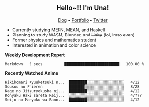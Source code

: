<h2 align="center">
  Hello~!! I'm Una!
</h2>

<p align="center">
  <a href="https://anarchy.website/">Blog</a> &bull;
  <a href="https://una-ada.github.io/">Portfolio</a> &bull;
  <a href="https://twitter.com/xn__z7x">Twitter</a>
</p>

- Currently studying MERN, MEAN, and Haskell
- Planning to study WASM, Blender, and ~~Unity~~ (lol, lmao even)
- Former physics and mathematics student
- Interested in animation and color science

**Weekly Development Report**

<!--START_SECTION:waka-->

```txt
Markdown   0 secs          █████████████████████████   100.00 %
```

<!--END_SECTION:waka-->

**Recently Watched Anime**

<!-- RECENT-ANIME:START -->

    Hikikomari Kyuuketsuki n...  ████████░░░░░░░░░░░░░░░░░   4/12
    Sousou no Frieren            ███████░░░░░░░░░░░░░░░░░░   8/28
    Kage no Jitsuryokusha ni...  ████████░░░░░░░░░░░░░░░░░   4/12
    Konyaku Haki sareta Reij...  ░░░░░░░░░░░░░░░░░░░░░░░░░   4/???
    Seijo no Maryoku wa Bann...  ████████░░░░░░░░░░░░░░░░░   4/12
<!-- RECENT-ANIME:END -->
